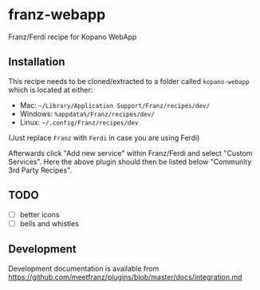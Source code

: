 # franz-webapp
Franz/Ferdi recipe for Kopano WebApp

## Installation

This recipe needs to be cloned/extracted to a folder called `kopano-webapp` which is located at either:

- Mac: `~/Library/Application Support/Franz/recipes/dev/`
- Windows: `%appdata%/Franz/recipes/dev/`
- Linux: `~/.config/Franz/recipes/dev`

(Just replace `Franz` with `Ferdi` in case you are using Ferdi)

Afterwards click "Add new service" within Franz/Ferdi and select "Custom Services". Here the above plugin should then be listed below "Community 3rd Party Recipes".

## TODO
- [ ] better icons
- [ ] bells and whistles

## Development

Development documentation is available from https://github.com/meetfranz/plugins/blob/master/docs/integration.md